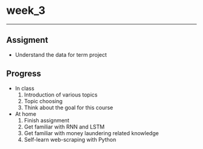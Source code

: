 week_3
=======
***
Assigment
------------
 *   Understand the data for term project  

Progress   
----------
 *    In class  
      1. Introduction of various topics
      2. Topic choosing
      3. Think about the goal for this course  
 *    At home   
      1. Finish assignment  
      2. Get familiar with RNN and LSTM
      3. Get familiar with money laundering related knowledge
      4. Self-learn web-scraping with Python
